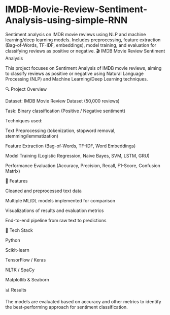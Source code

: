 # IMDB-Movie-Review-Sentiment-Analysis-using-simple-RNN
Sentiment analysis on IMDB movie reviews using NLP and machine learning/deep learning models. Includes preprocessing, feature extraction (Bag-of-Words, TF-IDF, embeddings), model training, and evaluation for classifying reviews as positive or negative.
🎬 IMDB Movie Review Sentiment Analysis

This project focuses on Sentiment Analysis of IMDB movie reviews, aiming to classify reviews as positive or negative using Natural Language Processing (NLP) and Machine Learning/Deep Learning techniques.

🔍 Project Overview

Dataset: IMDB Movie Review Dataset (50,000 reviews)

Task: Binary classification (Positive / Negative sentiment)

Techniques used:

Text Preprocessing (tokenization, stopword removal, stemming/lemmatization)

Feature Extraction (Bag-of-Words, TF-IDF, Word Embeddings)

Model Training (Logistic Regression, Naive Bayes, SVM, LSTM, GRU)

Performance Evaluation (Accuracy, Precision, Recall, F1-Score, Confusion Matrix)

📌 Features

Cleaned and preprocessed text data

Multiple ML/DL models implemented for comparison

Visualizations of results and evaluation metrics

End-to-end pipeline from raw text to predictions

🚀 Tech Stack

Python

Scikit-learn

TensorFlow / Keras

NLTK / SpaCy

Matplotlib & Seaborn

📊 Results

The models are evaluated based on accuracy and other metrics to identify the best-performing approach for sentiment classification.
